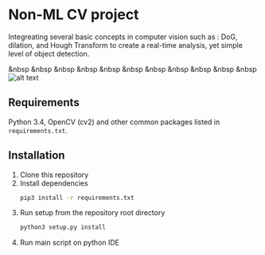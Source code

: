 # Non-ML CV project

Integreating several basic concepts in computer vision such as : DoG, dilation, and Hough Transform to create a real-time analysis, yet simple level of object detection.

&nbsp &nbsp &nbsp &nbsp &nbsp &nbsp &nbsp &nbsp &nbsp &nbsp &nbsp ![alt text](https://github.com/Daniboy370/Computer-Vision/blob/master/OpenCV_Demo/Upload/Github_GIF.gif)

## Requirements
Python 3.4, OpenCV (cv2) and other common packages listed in `requirements.txt`.

## Installation
1. Clone this repository
2. Install dependencies
   ```bash
   pip3 install -r requirements.txt
   ```
3. Run setup from the repository root directory
    ```bash
    python3 setup.py install
    ``` 
4. Run main script on python IDE
